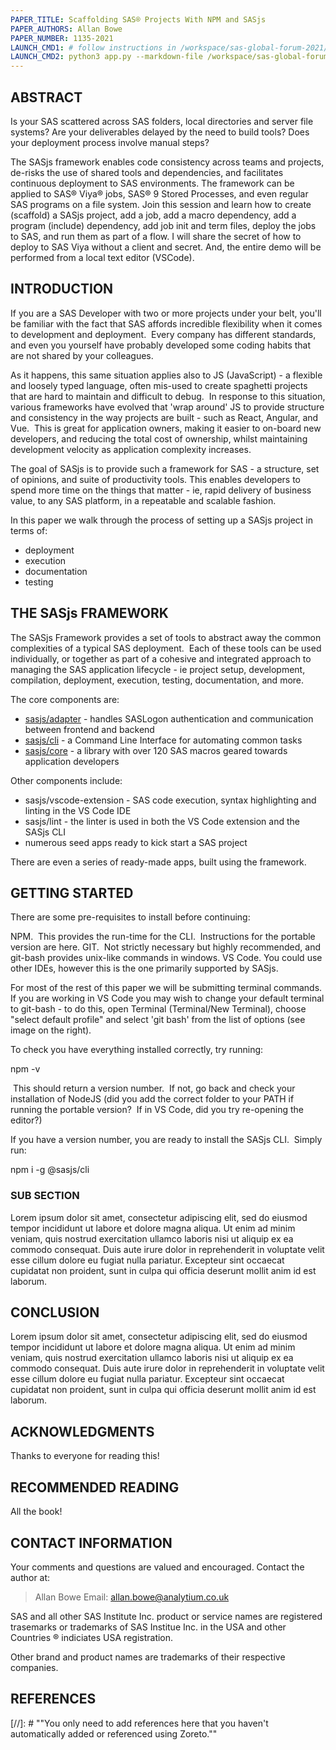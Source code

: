 ```yaml
---
PAPER_TITLE: Scaffolding SAS® Projects With NPM and SASjs 
PAPER_AUTHORS: Allan Bowe
PAPER_NUMBER: 1135-2021
LAUNCH_CMD1: # follow instructions in /workspace/sas-global-forum-2021/tools/notebook-to-pdf/README.md and run below from THAT directory
LAUNCH_CMD2: python3 app.py --markdown-file /workspace/sas-global-forum-2021/papers/1135-2021_Scaffolding-SAS-Projects/README.md --output-dir /workspace/sas-global-forum-2021/papers/1135-2021_Scaffolding-SAS-Projects
---
```


## ABSTRACT

Is your SAS scattered across SAS folders, local directories and server file systems? 
Are your deliverables delayed by the need to build tools? 
Does your deployment process involve manual steps?

The SASjs framework enables code consistency across teams and projects, de-risks the use of shared tools and dependencies, and facilitates continuous deployment to SAS environments. The framework can be applied to SAS® Viya® jobs, SAS® 9 Stored Processes, and even regular SAS programs on a file system. Join this session and learn how to create (scaffold) a SASjs project, add a job, add a macro dependency, add a program (include) dependency, add job init and term files, deploy the jobs to SAS, and run them as part of a flow. I will share the secret of how to deploy to SAS Viya without a client and secret. And, the entire demo will be performed from a local text editor (VSCode).


## INTRODUCTION

If you are a SAS Developer with two or more projects under your belt, you'll be familiar with the fact that SAS affords incredible flexibility when it comes to development and deployment.  Every company has different standards, and even you yourself have probably developed some coding habits that are not shared by your colleagues.


As it happens, this same situation applies also to JS (JavaScript) - a flexible and loosely typed language, often mis-used to create spaghetti projects that are hard to maintain and difficult to debug.  In response to this situation, various frameworks have evolved that 'wrap around' JS to provide structure and consistency in the way projects are built - such as React, Angular, and Vue.  This is great for application owners, making it easier to on-board new developers, and reducing the total cost of ownership, whilst maintaining development velocity as application complexity increases.


The goal of SASjs is to provide such a framework for SAS - a structure, set of opinions, and suite of productivity tools.  This enables developers to spend more time on the things that matter - ie, rapid delivery of business value, to any SAS platform, in a repeatable and scalable fashion.

In this paper we walk through the process of setting up a SASjs project in terms of:

* deployment
* execution
* documentation
* testing


## THE SASjs FRAMEWORK
The SASjs Framework provides a set of tools to abstract away the common complexities of a typical SAS deployment.  Each of these tools can be used individually, or together as part of a cohesive and integrated approach to managing the SAS application lifecycle - ie project setup, development, compilation, deployment, execution, testing, documentation, and more.


The core components are:

* [sasjs/adapter](https://adapter.sasjs.io) - handles SASLogon authentication and communication between frontend and backend
* [sasjs/cli](https://cli.sasjs.io) - a Command Line Interface for automating common tasks
* [sasjs/core](https://core.sasjs.io) - a library with over 120 SAS macros geared towards application developers

Other components include:

* sasjs/vscode-extension - SAS code execution, syntax highlighting and linting in the VS Code IDE
* sasjs/lint - the linter is used in both the VS Code extension and the SASjs CLI
* numerous seed apps ready to kick start a SAS project

There are even a series of ready-made apps, built using the framework.


## GETTING STARTED

There are some pre-requisites to install before continuing:



NPM.  This provides the run-time for the CLI.  Instructions for the portable version are here.
GIT.  Not strictly necessary but highly recommended, and git-bash provides unix-like commands in windows.
VS Code. You could use other IDEs, however this is the one primarily supported by SASjs.  

For most of the rest of this paper we will be submitting terminal commands.  If you are working in VS Code you may wish to change your default terminal to git-bash - to do this, open Terminal (Terminal/New Terminal), choose "select default profile" and select 'git bash' from the list of options (see image on the right).



To check you have everything installed correctly, try running:


npm -v


 This should return a version number.  If not, go back and check your installation of NodeJS (did you add the correct folder to your PATH if running the portable version?  If in VS Code, did you try re-opening the editor?)



If you have a version number, you are ready to install the SASjs CLI.  Simply run:



npm i -g @sasjs/cli













### SUB SECTION

Lorem ipsum dolor sit amet, consectetur adipiscing elit, sed do eiusmod tempor incididunt ut labore et dolore magna aliqua. Ut enim ad minim veniam, quis nostrud exercitation ullamco laboris nisi ut aliquip ex ea commodo consequat. Duis aute irure dolor in reprehenderit in voluptate velit esse cillum dolore eu fugiat nulla pariatur. Excepteur sint occaecat cupidatat non proident, sunt in culpa qui officia deserunt mollit anim id est laborum.

## CONCLUSION

Lorem ipsum dolor sit amet, consectetur adipiscing elit, sed do eiusmod tempor incididunt ut labore et dolore magna aliqua. Ut enim ad minim veniam, quis nostrud exercitation ullamco laboris nisi ut aliquip ex ea commodo consequat. Duis aute irure dolor in reprehenderit in voluptate velit esse cillum dolore eu fugiat nulla pariatur. Excepteur sint occaecat cupidatat non proident, sunt in culpa qui officia deserunt mollit anim id est laborum.

## ACKNOWLEDGMENTS

Thanks to everyone for reading this!

## RECOMMENDED READING

All the book!

## CONTACT INFORMATION

Your comments and questions are valued and encouraged. Contact the author at:

> Allan Bowe
> Email: allan.bowe@analytium.co.uk

SAS and all other SAS Institute Inc. product or service names are registered trasemarks or trademarks of SAS Institue Inc. in the USA and other Countries &reg; indiciates USA registration.

Other brand and product names are trademarks of their respective companies.

## REFERENCES

[//]: # ""You only need to add references here that you haven't automatically added or referenced using Zoreto.""



